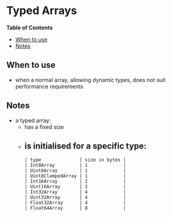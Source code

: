 # Typed Arrays

<!-- START doctoc generated TOC please keep comment here to allow auto update -->
<!-- DON'T EDIT THIS SECTION, INSTEAD RE-RUN doctoc TO UPDATE -->
**Table of Contents**

- [When to use](#when-to-use)
- [Notes](#notes)

<!-- END doctoc generated TOC please keep comment here to allow auto update -->

## When to use

- when a normal array, allowing dynamic types, does not suit performance
    requirements

## Notes

- a typed array:
  - has a fixed size
  - is initialised for a specific type:
    -
        | type              | size in bytes |
        | Int8Array         | 1             |
        | Uint8Array        | 1             |
        | Uint8ClampedArray | 1             |
        | Int16Array        | 2             |
        | Uint16Array       | 2             |
        | Int32Array        | 4             |
        | Uint32Array       | 4             |
        | Float32Array      | 4             |
        | Float64Array      | 8             |
